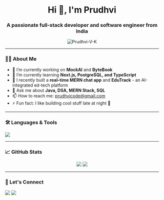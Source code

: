 <h1 align="center">Hi 👋, I'm Prudhvi</h1>
<h3 align="center">A passionate full-stack developer and software engineer from India</h3>

<p align="center">
  <img src="https://komarev.com/ghpvc/?username=Prudhvi-V-K&label=Profile%20views&color=0e75b6&style=flat" alt="Prudhvi-V-K" />
</p>

---

### 👨‍💻 About Me

- 🔭 I’m currently working on **MockAI** and **ByteBook**
- 🌱 I’m currently learning **Next.js, PostgreSQL, and TypeScript**
- 🧠 I recently built a **real-time MERN chat app** and **EduTrack** - an AI-integrated ed-tech platform
- 💬 Ask me about **Java, DSA, MERN Stack, SQL**
- 📫 How to reach me: prudhvicode@gmail.com
- ⚡ Fun fact: I like building cool stuff late at night 🌙

---

### 🛠️ Languages & Tools

<p align="left">
  <img src="https://skillicons.dev/icons?i=java,js,react,nodejs,nextjs,html,css,tailwind,mongodb,postgres,git,github,vscode,linux" />
</p>

---

### 📈 GitHub Stats

<p align="center">
  <img src="https://github-readme-stats.vercel.app/api?username=Prudhvi-V-K&show_icons=true&theme=tokyonight" />
  <img src="https://github-readme-streak-stats.herokuapp.com?user=Prudhvi-V-K&theme=tokyonight" />
</p>

---

### 🔗 Let's Connect

<p>
  <a href="https://www.linkedin.com/in/prudhvi-mamillapalli/"><img src="https://img.shields.io/badge/LinkedIn-blue?style=for-the-badge&logo=linkedin" /></a>
  <a href="mamillapalliprudhvi@gmail.com"><img src="https://img.shields.io/badge/Gmail-red?style=for-the-badge&logo=gmail&logoColor=white" /></a>
</p>
